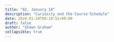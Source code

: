 ```yaml
---
title: "02. January 18"
description: "Curiosity and the Course Schedule"
date: 2020-01-28T00:10:51+09:00
draft: false
author: "Shawn Graham"
collapsible: true
---
```

